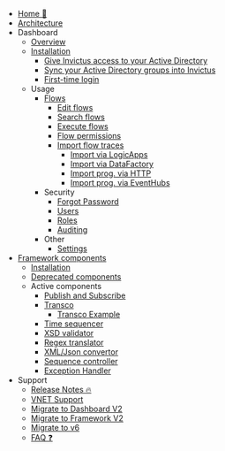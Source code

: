 <!-- markdownlint-disable -->

* [Home 🏡](/)
* [Architecture](/architecture/architecture-diagram.md)
* Dashboard
  * [Overview](/dashboard/dashboard.md)
  * [Installation](/dashboard/installation/dashboard-installation.md)
    * [Give Invictus access to your Active Directory](/dashboard/azureADSetup.md)
    * [Sync your Active Directory groups into Invictus](/dashboard/groupmanagement.md)
    * [First-time login](/dashboard/setup.md)
  * Usage
    * [Flows](/dashboard/home.md)
      * [Edit flows](/dashboard/editflows.md)
      * [Search flows](/dashboard/search.md)
      * [Execute flows](/dashboard/messagehandling.md)
      * [Flow permissions](/dashboard/foldermanagement.md)
      * [Import flow traces](/dashboard/import-flows.md)
        * [Import via LogicApps](/dashboard/import-flows-via-la.md)
        * [Import via DataFactory](/framework/datafactorydiagnostics.md)
        * [Import prog. via HTTP](/dashboard/import-flow-prog-via-http.md)
        * [Import prog. via EventHubs](/dashboard/import-flow-prog-via-eh.md)
    * Security
      * [Forgot Password](/dashboard/forgotpassword.md)
      * [Users](/dashboard/usermanagement.md)
      * [Roles](/dashboard/role-management.md)
      * [Auditing](/dashboard/auditing.md)
    * Other
      * [Settings](/dashboard/settings.md)
* [Framework components](/framework/framework.md)
  * [Installation](/framework/installation/framework-installation.md)
  * [Deprecated components](/framework/components/deprecated/deprecated-components.md)
  * Active components
    * [Publish and Subscribe](/framework/components/pubsubV2.md)
    * [Transco](/framework/components/transcoV2.md)
      * [Transco Example](/framework/components/transcoV2-Example.md)
    * [Time sequencer](/framework/components/timesequencer.md)
    * [XSD validator](/framework/components/xsd-validator.md)
    * [Regex translator](/framework/components/regextranslation.md)
    * [XML/Json convertor](/framework/components/xmljsonconverter.md)
    * [Sequence controller](/framework/components/sequencecontroller.md)
    * [Exception Handler](/framework/components/exceptionHandler.md)
* Support
  * [Release Notes 🔥](https://github.com/invictus-integration/docs-ifa/releases)
  * [VNET Support](/dashboard/installation/dashboard-vnet.md)
  * [Migrate to Dashboard V2](/dashboard/installation/dashboard-migration.md)
  * [Migrate to Framework V2](/framework/installation/framework-migration.md)
  * [Migrate to v6](/support/v6-migration.md)
  * [FAQ ❓](/dashboard/support/faq.md)

